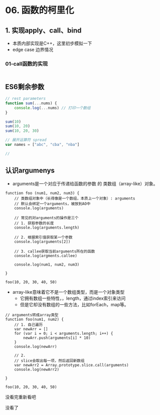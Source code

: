 # 06. 函数的柯里化

## 1. 实现apply、call、bind

+ 本质内部实现是C++，这里初步模拟一下
+ edge case 边界情况

### 01-call函数的实现

```js

```







## ES6剩余参数

```js
// rest parameters
function sum(...nums) {
    console.log(...nums) // 打印一个数组
}

sum(10)
sum(10, 20)
sum(10, 20, 30)

// 展开运算符 spread
var names = ["abc", "cba", "nba"]

// 

```

## 认识argumenys

- arguments是一个对应于传递给函数的参数 的 类数组（array-like）对象。

```
function foo (num1, num2, num3) {
    // 类数组对象中（长得像是一个数组，本质上一个对象）: arguments
    // 默认会绑定一个arguments，被放到AO中
    console.log(arguments)
    
    // 常见的对arguments的操作是三个
    // 1. 获取参数的长度
    console.log(arguments.length)
    
    // 2. 根据索引值获取某一个参数
    console.log(arguments[2])
    
    // 3. callee获取当前arguments所在的函数
    console.log(argments.callee)
    
    console.log(num1, num2, num3)
    
}

foo(10, 20, 30, 40, 50)
```

- array-like意味着它不是一个数组类型，而是一个对象类型
  - 它拥有数组一些特性，，length，通过index索引来访问
  - 但是它却没有数组的一些方法，比如forEach，map等。

```
// arguments转成array类型
function foo(num1, num2) {
    // 1. 自己遍历
    var newArr = []
    for (var i = 0; i < arguments.length; i++) {
        newArr.push(arguments[i] * 10)
    }
    console.log(newArr)
    
    // 2.
    // slice会取出每一项，然后返回新数组
    var newArr2 = Array.prototype.slice.call(arguments)
    console.log(newArr2)
    
}

foo(10, 20, 30, 40, 50)
```

没看完重新看吧



没看了

































































